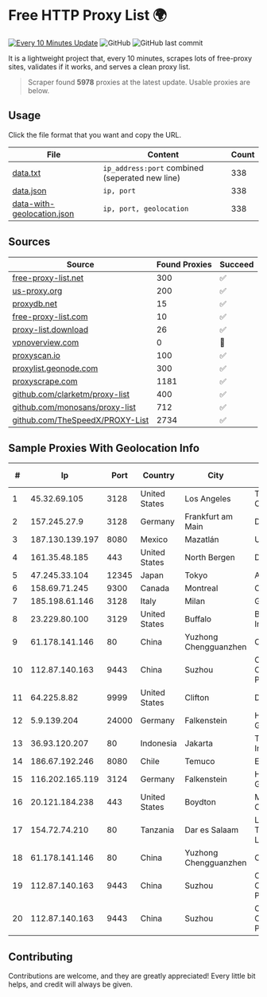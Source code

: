 
# Free HTTP Proxy List 🌍

[![Every 10 Minutes Update](https://github.com/mertguvencli/http-proxy-list/actions/workflows/main.yml/badge.svg?branch=main)](https://github.com/mertguvencli/http-proxy-list/actions/workflows/main.yml)
![GitHub](https://img.shields.io/github/license/mertguvencli/http-proxy-list)
![GitHub last commit](https://img.shields.io/github/last-commit/mertguvencli/http-proxy-list)

It is a lightweight project that, every 10 minutes, scrapes lots of free-proxy sites, validates if it works, and serves a clean proxy list.


> Scraper found **5978** proxies at the latest update. Usable proxies are below.

## Usage

Click the file format that you want and copy the URL.


|File|Content|Count|
|----|-------|-----|
|[data.txt](https://raw.githubusercontent.com/mertguvencli/http-proxy-list/main/proxy-list/data.txt)|`ip_address:port` combined (seperated new line)|338|
|[data.json](https://raw.githubusercontent.com/mertguvencli/http-proxy-list/main/proxy-list/data.json)|`ip, port`|338|
|[data-with-geolocation.json](https://raw.githubusercontent.com/mertguvencli/http-proxy-list/main/proxy-list/data-with-geolocation.json)|`ip, port, geolocation`|338|

## Sources

|Source|Found Proxies|Succeed|
|------|-------------|-------|
|[free-proxy-list.net](https://free-proxy-list.net)|300|✅|
|[us-proxy.org](https://www.us-proxy.org)|200|✅|
|[proxydb.net](http://proxydb.net)|15|✅|
|[free-proxy-list.com](https://free-proxy-list.com/?page=&port=&type%5B%5D=http&type%5B%5D=https&up_time=0&search=Search)|10|✅|
|[proxy-list.download](https://www.proxy-list.download/HTTP)|26|✅|
|[vpnoverview.com](https://vpnoverview.com/privacy/anonymous-browsing/free-proxy-servers)|0|🚫|
|[proxyscan.io](https://www.proxyscan.io)|100|✅|
|[proxylist.geonode.com](https://proxylist.geonode.com/api/proxy-list?limit=300&page=1&sort_by=lastChecked&sort_type=desc&protocols=http,https)|300|✅|
|[proxyscrape.com](https://api.proxyscrape.com/v2/?request=displayproxies&protocol=http&timeout=10000&country=all&ssl=all&anonymity=all)|1181|✅|
|[github.com/clarketm/proxy-list](https://raw.githubusercontent.com/clarketm/proxy-list/master/proxy-list-raw.txt)|400|✅|
|[github.com/monosans/proxy-list](https://raw.githubusercontent.com/monosans/proxy-list/main/proxies/http.txt)|712|✅|
|[github.com/TheSpeedX/PROXY-List](https://raw.githubusercontent.com/TheSpeedX/PROXY-List/master/http.txt)|2734|✅|


## Sample Proxies With Geolocation Info

|#|Ip|Port|Country|City|Internet Service Provider|
|-|--|----|-------|----|-------------------------|
|1|45.32.69.105|3128|United States|Los Angeles|The Constant Company|
|2|157.245.27.9|3128|Germany|Frankfurt am Main|DigitalOcean, LLC|
|3|187.130.139.197|8080|Mexico|Mazatlán|Uninet S.A. de C.V.|
|4|161.35.48.185|443|United States|North Bergen|DigitalOcean, LLC|
|5|47.245.33.104|12345|Japan|Tokyo|Alibaba.com LLC|
|6|158.69.71.245|9300|Canada|Montreal|OVH SAS|
|7|185.198.61.146|3128|Italy|Milan|Global Router LLC|
|8|23.229.80.100|3129|United States|Buffalo|B2 Net Solutions Inc.|
|9|61.178.141.146|80|China|Yuzhong Chengguanzhen|Chinanet|
|10|112.87.140.163|9443|China|Suzhou|China Unicom CHINA169 Jiangsu Province Network|
|11|64.225.8.82|9999|United States|Clifton|DigitalOcean, LLC|
|12|5.9.139.204|24000|Germany|Falkenstein|Hetzner Online GmbH|
|13|36.93.120.207|80|Indonesia|Jakarta|Telekomunikasi Indonesia|
|14|186.67.192.246|8080|Chile|Temuco|Entel Chile S.A.|
|15|116.202.165.119|3124|Germany|Falkenstein|Hetzner Online GmbH|
|16|20.121.184.238|443|United States|Boydton|Microsoft Corporation|
|17|154.72.74.210|80|Tanzania|Dar es Salaam|Liquid Telecommunications Ltd|
|18|61.178.141.146|80|China|Yuzhong Chengguanzhen|Chinanet|
|19|112.87.140.163|9443|China|Suzhou|China Unicom CHINA169 Jiangsu Province Network|
|20|112.87.140.163|9443|China|Suzhou|China Unicom CHINA169 Jiangsu Province Network|



## Contributing

Contributions are welcome, and they are greatly appreciated! Every
little bit helps, and credit will always be given.

